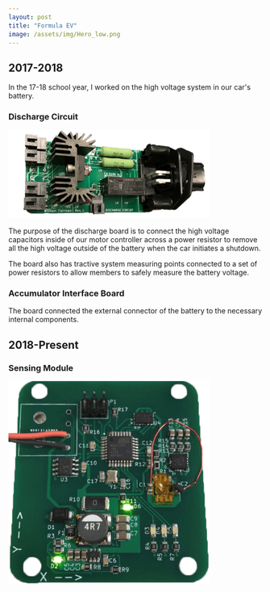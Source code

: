 ```yaml
---
layout: post
title: "Formula EV"
image: /assets/img/Hero_low.png
---
```

## 2017-2018
In the 17-18 school year, I worked on the high voltage system in our car's battery.

### Discharge Circuit
<img src="/assets/img/discharge_board.png" style="width:400px;">

The purpose of the discharge board is to connect the high voltage capacitors inside of our motor controller across a power resistor to remove all the high voltage outside of the battery when the car initiates a shutdown.

The board also has tractive system measuring points connected to a set of power resistors to allow members to safely measure the battery voltage.


### Accumulator Interface Board
The board connected the external connector of the battery to the necessary internal components.

## 2018-Present

### Sensing Module
<img src="/assets/img/accelerometer.png" style="width:400px;">

